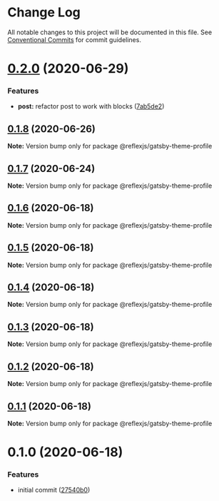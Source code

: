 # Change Log

All notable changes to this project will be documented in this file.
See [Conventional Commits](https://conventionalcommits.org) for commit guidelines.

# [0.2.0](https://github.com/reflexjs/reflex/compare/@reflexjs/gatsby-theme-profile@0.1.8...@reflexjs/gatsby-theme-profile@0.2.0) (2020-06-29)


### Features

* **post:** refactor post to work with blocks ([7ab5de2](https://github.com/reflexjs/reflex/commit/7ab5de295b9a2a6a1bfa516464bc0a6f28e2e281))





## [0.1.8](https://github.com/reflexjs/reflex/compare/@reflexjs/gatsby-theme-profile@0.1.7...@reflexjs/gatsby-theme-profile@0.1.8) (2020-06-26)

**Note:** Version bump only for package @reflexjs/gatsby-theme-profile





## [0.1.7](https://github.com/reflexjs/reflex/compare/@reflexjs/gatsby-theme-profile@0.1.6...@reflexjs/gatsby-theme-profile@0.1.7) (2020-06-24)

**Note:** Version bump only for package @reflexjs/gatsby-theme-profile





## [0.1.6](https://github.com/reflexjs/reflex/compare/@reflexjs/gatsby-theme-profile@0.1.5...@reflexjs/gatsby-theme-profile@0.1.6) (2020-06-18)

**Note:** Version bump only for package @reflexjs/gatsby-theme-profile





## [0.1.5](https://github.com/reflexjs/reflex/compare/@reflexjs/gatsby-theme-profile@0.1.4...@reflexjs/gatsby-theme-profile@0.1.5) (2020-06-18)

**Note:** Version bump only for package @reflexjs/gatsby-theme-profile





## [0.1.4](https://github.com/reflexjs/reflex/compare/@reflexjs/gatsby-theme-profile@0.1.3...@reflexjs/gatsby-theme-profile@0.1.4) (2020-06-18)

**Note:** Version bump only for package @reflexjs/gatsby-theme-profile





## [0.1.3](https://github.com/reflexjs/reflex/compare/@reflexjs/gatsby-theme-profile@0.1.2...@reflexjs/gatsby-theme-profile@0.1.3) (2020-06-18)

**Note:** Version bump only for package @reflexjs/gatsby-theme-profile





## [0.1.2](https://github.com/reflexjs/reflex/compare/@reflexjs/gatsby-theme-profile@0.1.1...@reflexjs/gatsby-theme-profile@0.1.2) (2020-06-18)

**Note:** Version bump only for package @reflexjs/gatsby-theme-profile





## [0.1.1](https://github.com/reflexjs/reflex/compare/@reflexjs/gatsby-theme-profile@0.1.0...@reflexjs/gatsby-theme-profile@0.1.1) (2020-06-18)

**Note:** Version bump only for package @reflexjs/gatsby-theme-profile





# 0.1.0 (2020-06-18)


### Features

* initial commit ([27540b0](https://github.com/reflexjs/reflex/commit/27540b022a849212a21894b05df928e5e6b19456))
